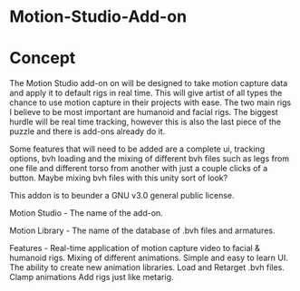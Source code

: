 # Motion-Studio-Add-on
# Concept
The Motion Studio add-on on will be designed to take motion capture data and apply it to default rigs in real time. This will give artist of all types the chance to use motion capture in their projects with ease. The two main rigs I believe to be most important are humanoid and facial rigs. The biggest hurdle will be real time tracking, however this is also the last piece of the puzzle and there is add-ons already do it.

Some features that will need to be added are a complete ui, tracking options, bvh loading and the mixing of different bvh files such as legs from one file and different torso from another with just a couple clicks of a button. Maybe mixing bvh files with this unity sort of look? 

This addon is to beunder a GNU v3.0 general public license.

Motion Studio -  The name of the add-on.

Motion Library - The name of the database of .bvh files and armatures.

Features -     Real-time application of motion capture video to facial & humanoid rigs.
               Mixing of different animations.
               Simple and easy to learn UI.
               The ability to create new animation libraries.
               Load and Retarget .bvh files.
               Clamp animations
               Add rigs just like metarig. 


